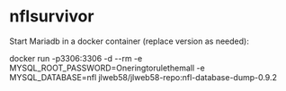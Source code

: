 # nflsurvivor

Start Mariadb in a docker container (replace version as needed):

docker run -p3306:3306 -d --rm -e MYSQL_ROOT_PASSWORD=Oneringtorulethemall -e MYSQL_DATABASE=nfl jlweb58/jlweb58-repo:nfl-database-dump-0.9.2
